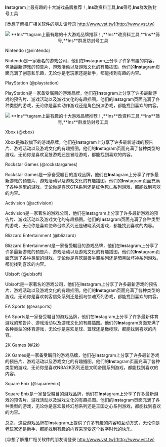 **Ins**tagram上最有趣的十大游戏品牌推荐！,**Ins**改资料工具,**Ins**筛号,**Ins**群发防封号工具

[😍想了解推广相关软件的朋友请登录 http://www.vst.tw](http://www.vst.tw)

 <center><img src="https://vst.tw/MP4/tuiguang/png/7.png" alt="**Ins**tagram上最有趣的十大游戏品牌推荐！,**Ins**改资料工具,**Ins**筛号,**Ins**群发防封号工具"></center>

Nintendo (@nintendo)

Nintendo是一家著名的游戏公司，他们在**Ins**tagram上分享了许多有趣的内容，包括最新游戏的预告片、游戏活动以及游戏文化的有趣插图。他们的**Ins**tagram页面充满了创意和乐趣，无论你是老玩家还是新手，都能找到有趣的内容。

PlayStation (@playstation)

PlayStation是一家备受瞩目的游戏品牌，他们在**Ins**tagram上分享了许多最新游戏的预告片、游戏活动以及游戏文化的有趣插图。他们的**Ins**tagram页面充满了各种类型的游戏，无论你是喜欢动作游戏还是角色扮演游戏，都能找到喜欢的内容。

 <center><img src="https://vst.tw/MP4/tuiguang/png/6.png" alt="**Ins**tagram上最有趣的十大游戏品牌推荐！,**Ins**改资料工具,**Ins**筛号,**Ins**群发防封号工具"></center>

Xbox (@xbox)

Xbox是微软旗下的游戏品牌，他们在**Ins**tagram上分享了许多最新游戏的预告片、游戏活动以及游戏文化的有趣插图。他们的**Ins**tagram页面充满了各种类型的游戏，无论你是喜欢竞技游戏还是冒险游戏，都能找到喜欢的内容。

Rockstar Games (@rockstargames)

Rockstar Games是一家备受瞩目的游戏品牌，他们在**Ins**tagram上分享了许多最新游戏的预告片、游戏活动以及游戏文化的有趣插图。他们的**Ins**tagram页面充满了各种类型的游戏，无论你是喜欢GTA系列还是红色死亡系列游戏，都能找到喜欢的内容。

Activision (@activision)

Activision是一家著名的游戏公司，他们在**Ins**tagram上分享了许多最新游戏的预告片、游戏活动以及游戏文化的有趣插图。他们的**Ins**tagram页面充满了各种类型的游戏，无论你是喜欢使命召唤系列还是破晓系列游戏，都能找到喜欢的内容。

Blizzard Entertainment (@blizzard)

Blizzard Entertainment是一家备受瞩目的游戏品牌，他们在**Ins**tagram上分享了许多最新游戏的预告片、游戏活动以及游戏文化的有趣插图。他们的**Ins**tagram页面充满了各种类型的游戏，无论你是喜欢魔兽争霸系列还是暗黑破坏神系列游戏，都能找到喜欢的内容。

Ubisoft (@ubisoft)

Ubisoft是一家著名的游戏公司，他们在**Ins**tagram上分享了许多最新游戏的预告片、游戏活动以及游戏文化的有趣插图。他们的**Ins**tagram页面充满了各种类型的游戏，无论你是喜欢刺客信条系列还是孤岛惊魂系列游戏，都能找到喜欢的内容。

EA Sports (@easports)

EA Sports是一家备受瞩目的游戏品牌，他们在**Ins**tagram上分享了许多最新体育游戏的预告片、游戏活动以及游戏文化的有趣插图。他们的**Ins**tagram页面充满了各种类型的体育游戏，无论你是喜欢足球、篮球还是橄榄球，都能找到喜欢的内容。

2K Games (@2k)

2K Games是一家备受瞩目的游戏品牌，他们在**Ins**tagram上分享了许多最新游戏的预告片、游戏活动以及游戏文化的有趣插图。他们的**Ins**tagram页面充满了各种类型的游戏，无论你是喜欢NBA2K系列还是文明帝国系列游戏，都能找到喜欢的内容。

Square Enix (@squareenix)

Square Enix是一家备受瞩目的游戏品牌，他们在**Ins**tagram上分享了许多最新游戏的预告片、游戏活动以及游戏文化的有趣插图。他们的**Ins**tagram页面充满了各种类型的游戏，无论你是喜欢最终幻想系列还是王国之心系列游戏，都能找到喜欢的内容。

总之，这些游戏品牌在**Ins**tagram上提供了许多有趣的内容和互动方式，无论你是老玩家还是新手，都能找到有趣的内容来享受这个数字时代的快乐。

[😍想了解推广相关软件的朋友请登录 http://www.vst.tw](http://www.vst.tw)



